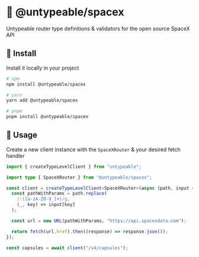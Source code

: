 # 🚀 @untypeable/spacex

Untypeable router type definitions & validators for the open source SpaceX API

## 🚀 Install

Install it locally in your project

```bash
# npm
npm install @untypeable/spacex

# yarn
yarn add @untypeable/spacex

# pnpm
pnpm install @untypeable/spacex
```

## 🦄 Usage

Create a new client instance with the `SpaceXRouter` & your desired fetch handler

```typescript
import { createTypeLevelClient } from "untypeable";

import type { SpaceXRouter } from "@untypeable/spacex";

const client = createTypeLevelClient<SpaceXRouter>(async (path, input = {}) => {
  const pathWithParams = path.replace(
    /:([a-zA-Z0-9_]+)/g,
    (_, key) => input[key]
  );

  const url = new URL(pathWithParams, "https://api.spacexdata.com");

  return fetch(url.href).then((response) => response.json());
});

const capsules = await client("/v4/capsules");
```
